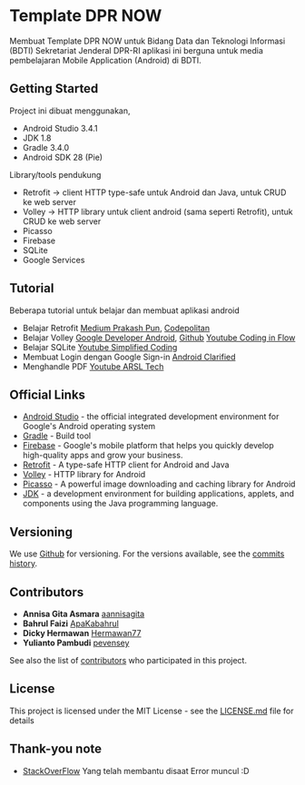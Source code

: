 # Template DPR NOW

Membuat Template DPR NOW untuk Bidang Data dan Teknologi Informasi (BDTI) Sekretariat Jenderal DPR-RI
aplikasi ini berguna untuk media pembelajaran Mobile Application (Android)  di BDTI.

## Getting Started

Project ini dibuat menggunakan, 
* Android Studio 3.4.1 
* JDK 1.8
* Gradle 3.4.0
* Android SDK 28 (Pie)

Library/tools pendukung
* Retrofit -> client HTTP type-safe untuk Android dan Java, untuk CRUD ke web server
* Volley -> HTTP library untuk client android (sama seperti Retrofit), untuk CRUD ke web server
* Picasso
* Firebase
* SQLite
* Google Services

## Tutorial

Beberapa tutorial untuk belajar dan membuat aplikasi android
* Belajar Retrofit
[Medium Prakash Pun](https://medium.com/@prakash_pun/retrofit-a-simple-android-tutorial-48437e4e5a23),
[Codepolitan](https://www.codepolitan.com/rest-api-client-sederhana-dengan-retrofit-pada-android-studio-58986d62c46ae)
* Belajar Volley
[Google Developer Android](https://developer.android.com/training/volley/simple),
[Github](https://github.com/smart-fun/XmlToJson)
[Youtube Coding in Flow](https://www.youtube.com/watch?v=y2xtLqP8dSQ)
* Belajar SQLite
[Youtube Simplified Coding](https://www.youtube.com/watch?v=E5Y9Ezamc9Y)
* Membuat Login dengan Google Sign-in
[Android Clarified](https://androidclarified.com/google-signin-android-example/)
* Menghandle PDF
[Youtube ARSL Tech](https://www.youtube.com/watch?v=axChfqYiZwc&t=787s)

## Official Links

* [Android Studio](https://developer.android.com/studio) -  the official integrated development environment for Google's Android operating system
* [Gradle](https://gradle.org/) - Build tool
* [Firebase](console.firebase.google.com) - Google's mobile platform that helps you quickly develop high-quality apps and grow your business.
* [Retrofit](https://square.github.io/retrofit/) -  A type-safe HTTP client for Android and Java
* [Volley](https://github.com/google/volley) - HTTP library for Android
* [Picasso](https://square.github.io/picasso/) - A powerful image downloading and caching library for Android
* [JDK](https://www.oracle.com/technetwork/java/javase/downloads/index.html) -  a development environment for building applications, applets, and components using the Java programming language.

## Versioning

We use [Github](https://github.com) for versioning. For the versions available, see the [commits history](https://github.com/aannisagita/Template_dpr_now/commits/master). 

## Contributors

* **Annisa Gita Asmara** [aannisagita](https://github.com/aannisagita)
* **Bahrul Faizi** [ApaKabahrul](https://github.com/ApaKabahrul)
* **Dicky Hermawan** [Hermawan77](https://github.com/Hermawan77)
* **Yulianto Pambudi** [pevensey](https://github.com/pevensey)

See also the list of [contributors](https://github.com/aannisagita/Template_dpr_now/graphs/contributors) who participated in this project.

## License

This project is licensed under the MIT License - see the [LICENSE.md](LICENSE.md) file for details

## Thank-you note

* [StackOverFlow](https://stackoverflow.com) Yang telah membantu disaat Error muncul :D
